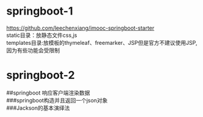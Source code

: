 # springboot-1
https://github.com/leechenxiang/imooc-springboot-starter<br> 
static目录：放静态文件css,js<br> 
templates目录:放模板的thymeleaf、freemarker、JSP但是官方不建议使用JSP,因为有些功能会受限制<br> 

# springboot-2
##springboot 响应客户端渲染数据<br>
###springboot构造并且返回一个json对象<br>
###Jackson的基本演绎法<br>
